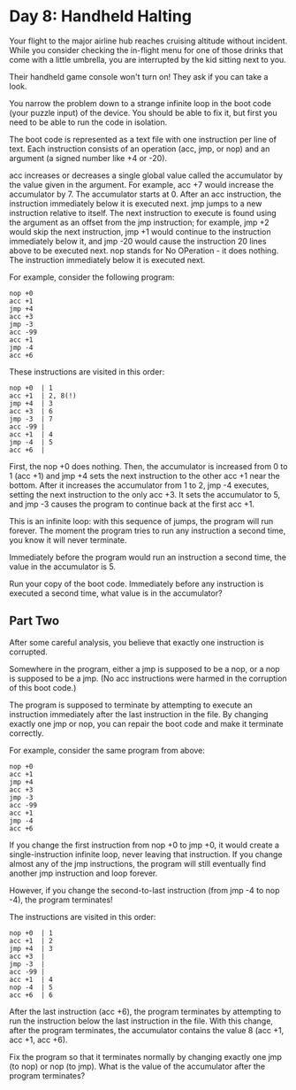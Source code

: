 # Day 8: Handheld Halting
Your flight to the major airline hub reaches cruising altitude without incident. While you consider
checking the in-flight menu for one of those drinks that come with a little umbrella, you are
interrupted by the kid sitting next to you.

Their handheld game console won't turn on! They ask if you can take a look.

You narrow the problem down to a strange infinite loop in the boot code (your puzzle input)
of the device. You should be able to fix it, but first you need to be able to run the code
in isolation.

The boot code is represented as a text file with one instruction per line of text. Each instruction
consists of an operation (acc, jmp, or nop) and an argument (a signed number like +4 or -20).

acc increases or decreases a single global value called the accumulator by the value given
in the argument. For example, acc +7 would increase the accumulator by 7. The accumulator starts
at 0. After an acc instruction, the instruction immediately below it is executed next.
jmp jumps to a new instruction relative to itself. The next instruction to execute is found using
the argument as an offset from the jmp instruction; for example, jmp +2 would skip
the next instruction, jmp +1 would continue to the instruction immediately below it, and jmp -20
would cause the instruction 20 lines above to be executed next.
nop stands for No OPeration - it does nothing. The instruction immediately below it is executed
next.

For example, consider the following program:

```
nop +0
acc +1
jmp +4
acc +3
jmp -3
acc -99
acc +1
jmp -4
acc +6
```

These instructions are visited in this order:

```
nop +0  | 1
acc +1  | 2, 8(!)
jmp +4  | 3
acc +3  | 6
jmp -3  | 7
acc -99 |
acc +1  | 4
jmp -4  | 5
acc +6  |
```

First, the nop +0 does nothing. Then, the accumulator is increased from 0 to 1 (acc +1) and jmp +4
sets the next instruction to the other acc +1 near the bottom. After it increases the accumulator
from 1 to 2, jmp -4 executes, setting the next instruction to the only acc +3. It sets
the accumulator to 5, and jmp -3 causes the program to continue back at the first acc +1.

This is an infinite loop: with this sequence of jumps, the program will run forever.
The moment the program tries to run any instruction a second time, you know it will never terminate.

Immediately before the program would run an instruction a second time, the value in the accumulator
is 5.

Run your copy of the boot code. Immediately before any instruction is executed a second time,
what value is in the accumulator?

## Part Two
After some careful analysis, you believe that exactly one instruction is corrupted.

Somewhere in the program, either a jmp is supposed to be a nop, or a nop is supposed to be a jmp.
(No acc instructions were harmed in the corruption of this boot code.)

The program is supposed to terminate by attempting to execute an instruction immediately after
the last instruction in the file. By changing exactly one jmp or nop, you can repair the boot code
and make it terminate correctly.

For example, consider the same program from above:

```
nop +0
acc +1
jmp +4
acc +3
jmp -3
acc -99
acc +1
jmp -4
acc +6
```

If you change the first instruction from nop +0 to jmp +0, it would create a single-instruction
infinite loop, never leaving that instruction. If you change almost any of the jmp instructions,
the program will still eventually find another jmp instruction and loop forever.

However, if you change the second-to-last instruction (from jmp -4 to nop -4),
the program terminates!

The instructions are visited in this order:

```
nop +0  | 1
acc +1  | 2
jmp +4  | 3
acc +3  |
jmp -3  |
acc -99 |
acc +1  | 4
nop -4  | 5
acc +6  | 6
```

After the last instruction (acc +6), the program terminates by attempting to run the instruction
below the last instruction in the file. With this change, after the program terminates,
the accumulator contains the value 8 (acc +1, acc +1, acc +6).

Fix the program so that it terminates normally by changing exactly one jmp (to nop) or nop (to jmp).
What is the value of the accumulator after the program terminates?
